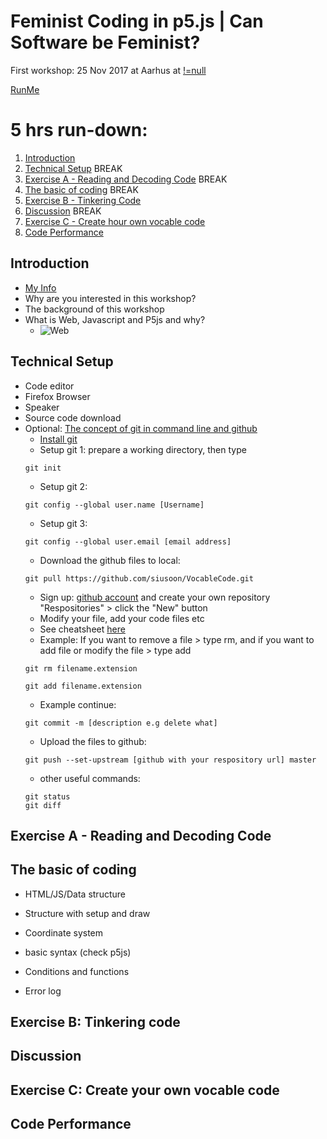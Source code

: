 # Feminist Coding in p5.js | Can Software be Feminist?

First workshop: 25 Nov 2017 at Aarhus at [!=null](http://notnull.andersvisti.dk/winnie.php)

[RunMe](https://cdn.rawgit.com/siusoon/VocableCode/9f23c99f/vocablecode_program/index.html)

# 5 hrs run-down:
1. [Introduction](#introduction)
2. [Technical Setup](#technical)
BREAK
3. [Exercise A - Reading and Decoding Code](#exerciseA)
BREAK
4. [The basic of coding](#basics)
BREAK
5. [Exercise B - Tinkering Code](#exerciseB)
6. [Discussion](#discussion)
BREAK
7. [Exercise C - Create hour own vocable code](#owncode)
8. [Code Performance](#codeperformance)

## Introduction <a name="introduction"></a>
  - [My Info](http://www.siusoon.net)
  - Why are you interested in this workshop?
  - The background of this workshop
  - What is Web, Javascript and P5js and why?
    - ![Web](https://www.codeproject.com/KB/books/DevelopWebWidgetHtmlCssJs/bigpicture_small.png "web")
  
## Technical Setup <a name="technical"></a>
  - Code editor
  - Firefox Browser
  - Speaker
  - Source code download
  - Optional: [The concept of git in command line and github](http://product.hubspot.com/blog/git-and-github-tutorial-for-beginners)
    * [Install git](https://git-scm.com/book/en/v2/Getting-Started-Installing-Git)
    * Setup git 1: prepare a working directory, then type 
    ```
    git init
    ```
    * Setup git 2: 
    ```
    git config --global user.name [Username] 
    ```
    * Setup git 3: 
    ```
    git config --global user.email [email address] 
    ```
    * Download the github files to local: 
    ```
    git pull https://github.com/siusoon/VocableCode.git
    ```
    * Sign up: [github account](https://github.com/) and create your own repository "Respositories" > click the "New" button
    * Modify your file, add your code files etc
    * See cheatsheet [here](https://services.github.com/on-demand/downloads/github-git-cheat-sheet.pdf)
    * Example: If you want to remove a file > type rm, and if you want to add file or modify the file > type add
    ```
    git rm filename.extension
    ```
     ```
    git add filename.extension
    ```
    * Example continue: 
    ```
    git commit -m [description e.g delete what]
    ```
    * Upload the files to github:
    ```
    git push --set-upstream [github with your respository url] master
    ```
    * other useful commands:
    ```
    git status
    git diff
    ```
## Exercise A - Reading and Decoding Code <a name="exerciseA"></a>

## The basic of coding <a name="basics"></a>

  - HTML/JS/Data structure

  - Structure with setup and draw

  - Coordinate system

  - basic syntax (check p5js)

  - Conditions and functions

  - Error log

## Exercise B: Tinkering code  <a name="exerciseB"></a>
## Discussion  <a name="discussion"></a>
## Exercise C: Create your own vocable code <a name="exerciseC"></a>
## Code Performance <a name="codeperformance"></a>
